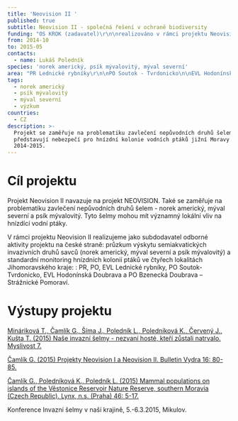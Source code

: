 ```yaml
---
title: 'Neovision II '
published: true
subtitle: Neovision II - společná řešení v ochraně biodiversity
funding: "OS KROK (zadavatel)\r\n\nrealizováno v rámci projektu Neovision - nové výzvy v ochraně biodiversity na česko-slovenském pozemí financovaném z programu cezhraničnej spolupráce SR-ČR"
from: 2014-10
to: 2015-05
contacts:
  - name: Lukáš Poledník
species: 'norek americký, psík mývalovitý, mýval severní'
area: "PR Lednické rybníky\r\n\nPO Soutok - Tvrdonicko\n\nEVL Hodonínská doubrava\n\nPO Bzenecká Doubrava - Strážnické Pomoraví"
tags:
  - norek americký
  - psík mývalovitý
  - mýval severní
  - výzkum
countries:
  - CZ
description: >-
  Projekt se zaměřuje na problematiku zavlečení nepůvodních druhů šelem, které
  představují nebezpečí pro hnízdní kolonie vodních ptáků jižní Moravy v letech
  2014-2015.
---
```

# Cíl projektu

Projekt Neovision II navazuje na projekt NEOVISION. Také se zaměřuje na problematiku zavlečení nepůvodních druhů šelem - norek americký, mýval severní a psík mývalovitý. Tyto šelmy mohou mít významný lokální vliv na hnízdící vodní ptáky. 

V rámci projektu Neovision II realizujeme jako subdodavatel odborné aktivity projektu na české straně: průzkum výskytu semiakvatických invazivních druhů savců (norek americký, mýval severní a psík mývalovitý) a standardní monitoring hnízdních kolonií ptáků ve čtyřech lokalitách Jihomoravského kraje: : PR, PO, EVL Lednické rybníky, PO Soutok-Tvrdonicko, EVL Hodonínská Doubrava a PO Bzenecká Doubrava – Strážnické Pomoraví. 

# Výstupy projektu

[Mináriková T., Čamlík G., Šíma J., Poledník L., Poledníková K., Červený J., Kušta T. (2015) Naše invazní šelmy - nezvaní hosté, kteří zůstali natrvalo. Myslivost 7.](/media/036_038_Mysl07.pdf)

[Čamlík G. (2015) Projekty Neovision I a Neovision II. Bulletin Vydra 16: 80-85.](https://www.vydryonline.cz/media/9_Camlik_80_85.pdf)

[Čamlík G., Poledníková K., Poledník L. (2015) Mammal populations on islands of the Věstonice Reservoir Nature Reserve, southern Moravia (Czech Republic). Lynx, n.s. (Praha) 46: 5-17.](/media/005_017_Camlik.pdf)

Konference Invazní šelmy v naší krajině, 5.-6.3.2015, Mikulov.
